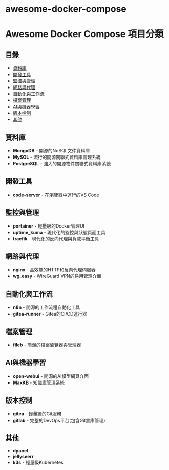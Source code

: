 # awesome-docker-compose
# Awesome Docker Compose 項目分類

## 目錄
- [資料庫](#資料庫)
- [開發工具](#開發工具)
- [監控與管理](#監控與管理)
- [網路與代理](#網路與代理)
- [自動化與工作流](#自動化與工作流)
- [檔案管理](#檔案管理)
- [AI與機器學習](#ai與機器學習)
- [版本控制](#版本控制)
- [其他](#其他)

## 資料庫
- **MongoDB** - 開源的NoSQL文件資料庫
- **MySQL** - 流行的開源關聯式資料庫管理系統
- **PostgreSQL** - 強大的開源物件關聯式資料庫系統

## 開發工具
- **code-server** - 在瀏覽器中運行的VS Code


## 監控與管理
- **portainer** - 輕量級的Docker管理UI
- **uptime_kuma** - 現代化的監控與狀態頁面工具
- **traefik** - 現代化的反向代理與負載平衡工具

## 網路與代理
- **nginx** - 高效能的HTTP和反向代理伺服器
- **wg_easy** - WireGuard VPN的易用管理介面

## 自動化與工作流
- **n8n** - 開源的工作流程自動化工具
- **gitea-runner** - Gitea的CI/CD運行器

## 檔案管理
- **fileb** - 簡潔的檔案瀏覽器與管理器

## AI與機器學習
- **open-webui** - 開源的AI模型網頁介面
- **MaxKB** - 知識庫管理系統

## 版本控制
- **gitea** - 輕量級的Git服務
- **gitlab** - 完整的DevOps平台(包含Git倉庫管理)

## 其他
- **dpanel**
- **jellyseerr**
- **k3s** - 輕量級Kubernetes
